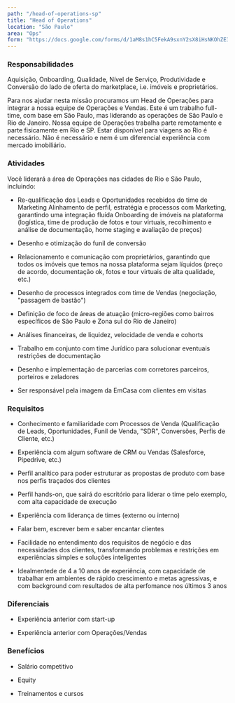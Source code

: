 ```yaml
---
path: "/head-of-operations-sp"
title: "Head of Operations"
location: "São Paulo"
area: "Ops"
form: "https://docs.google.com/forms/d/1aM8s1hC5FekA9sxnY2sX8iHsNKOhZE3rEwMqbUsbx-M"
---
```


### Responsabilidades

Aquisição, Onboarding, Qualidade, Nível de Serviço, Produtividade e Conversão do lado de oferta do marketplace, i.e. imóveis e proprietários.

Para nos ajudar nesta missão procuramos um Head de Operações para integrar a nossa equipe de Operações e Vendas. Este é um trabalho full-time, com base em São Paulo, mas liderando as operações de São Paulo e Rio de Janeiro. Nossa equipe de Operações trabalha parte remotamente e parte fisicamente em Rio e SP.  Estar disponível para viagens ao Rio é necessário. Não é necessário e nem é um diferencial experiência com mercado imobiliário.


### Atividades
Você liderará a área de Operações nas cidades de Rio e São Paulo, incluindo: 

* Re-qualificação dos Leads e Oportunidades recebidos do time de Marketing
Alinhamento de perfil, estratégia e processos com Marketing, garantindo uma integração fluída
Onboarding de imóveis na plataforma (logística, time de produção de fotos e tour virtuais, recolhimento e análise de documentação, home staging e avaliação de preços)

* Desenho e otimização do funil de conversão

* Relacionamento e comunicação com proprietários, garantindo que todos os imóveis que temos na nossa plataforma sejam líquidos (preço de acordo, documentação ok, fotos e tour virtuais de alta qualidade, etc.)

* Desenho de processos integrados com time de Vendas (negociação, "passagem de bastão")

* Definição de foco de áreas de atuação (micro-regiões como bairros específicos de São Paulo e Zona sul do Rio de Janeiro)

* Análises financeiras, de liquidez, velocidade de venda e cohorts

* Trabalho em conjunto com time Jurídico para solucionar eventuais restrições de documentação

* Desenho e implementação de parcerias com corretores parceiros, porteiros e zeladores

* Ser responsável pela imagem da EmCasa com clientes em visitas 


### Requisitos

* Conhecimento e familiaridade com Processos de Venda (Qualificação de Leads, Oportunidades, Funil de Venda, "SDR", Conversões, Perfis de Cliente, etc.)

* Experiência com algum software de CRM ou Vendas (Salesforce, Pipedrive, etc.)

* Perfil analítico para poder estruturar as propostas de produto com base nos perfis traçados dos clientes

* Perfil hands-on, que sairá do escritório para liderar o time pelo exemplo, com alta capacidade de execução

* Experiência com liderança de times (externo ou interno)

* Falar bem, escrever bem e saber encantar clientes

* Facilidade no entendimento dos requisitos de negócio e das necessidades dos clientes, transformando problemas e restrições em experiências simples e soluções inteligentes

* Idealmentede de 4 a 10 anos de experiência, com capacidade de trabalhar em ambientes de rápido crescimento e metas agressivas, e com background com resultados de alta perfomance nos últimos 3 anos

### Diferenciais

* Experiência anterior com start-up

* Experiência anterior com Operações/Vendas


### Benefícios
* Salário competitivo

* Equity

* Treinamentos e cursos
